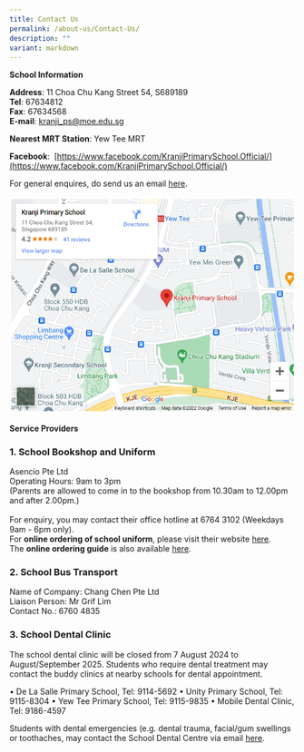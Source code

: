 ```yaml
---
title: Contact Us
permalink: /about-us/Contact-Us/
description: ""
variant: markdown
---
```

**School Information**

  

**Address**: 11 Choa Chu Kang Street 54, S689189<br>
**Tel**: 67634812<br>
**Fax**: 67634568<br>
**E-mail**:&nbsp;[kranji\_ps@moe.edu.sg](mailto:kranji_ps@moe.edu.sg)

  

**Nearest MRT Station**: Yew Tee MRT&nbsp;

  

**Facebook**:&nbsp;&nbsp;[https://www.facebook.com/KranjiPrimarySchool.Official/](https://www.facebook.com/KranjiPrimarySchool.Official/)

  

For general enquires, do send us an email&nbsp;[here](mailto:kranji_ps@moe.edu.sg).  

 ![](/images/About%20Us/Contact%20Us/G1.png)

  

**Service Providers**

  

### 1\. School Bookshop and Uniform

Asencio Pte Ltd <br>
Operating Hours: 9am to 3pm <br>
(Parents are allowed to come in to the bookshop from 10.30am to 12.00pm and after 2.00pm.)<br><br>
For enquiry, you may contact their office hotline at 6764 3102 (Weekdays 9am - 6pm only).
<br>
For **online ordering of school uniform**, please visit their website <a href="https://asencio.com.sg">here</a>.<br>
The **online ordering guide** is also available [here](/files/School_Uniform_Ordering_Guide.pdf).
<br>

### 2\. School Bus Transport&nbsp;

Name of Company: Chang Chen Pte Ltd<br>
Liaison Person: Mr Grif Lim<br>
Contact No.: 6760 4835&nbsp;

  

### 3\. School Dental Clinic

The school dental clinic will be closed from 7 August 2024 to August/September 2025. Students who require dental treatment may contact the buddy clinics at nearby schools for dental appointment. 

•⁠  ⁠De La Salle Primary School, Tel: 9114-5692
•⁠  ⁠Unity Primary School, Tel: 9115-8304
•⁠  ⁠Yew Tee Primary School, Tel: 9115-9835
•⁠  ⁠Mobile Dental Clinic, Tel: 9186-4597

Students with dental emergencies (e.g. dental trauma, facial/gum swellings or toothaches, may contact the School Dental Centre via email [here](Contact_YPS@hpb.gov.sg). 